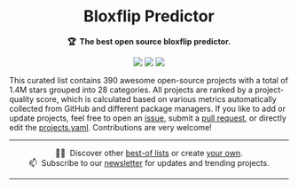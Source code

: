 <!-- markdownlint-disable -->
<h1 align="center">
    Bloxflip Predictor
    <br>
</h1>

<p align="center">
    <strong>🏆&nbsp; The best open source bloxflip predictor.</strong>
</p>

<p align="center">
    <a href="#Contribution" title="Contributions are welcome"><img src="https://img.shields.io/badge/contributions-welcome-green.svg"></a>
    <a href="https://github.com/efenatuyo/bloxflipPredictor" title="Best-of Updates"><img src="https://img.shields.io/github/release-date/efenatuyo/bloxflipPredictor?color=green&label=updated"></a>
    <a href="https://discord.gg/notbangpredictor" title="Join my discord!"><img src="https://dcbadge.vercel.app/api/server/AtN26rUR8x?style=flat&theme=clean&compact=true"></a>
</p>

This curated list contains 390 awesome open-source projects with a total of 1.4M stars grouped into 28 categories. All projects are ranked by a project-quality score, which is calculated based on various metrics automatically collected from GitHub and different package managers. If you like to add or update projects, feel free to open an [issue]([https://github.com/ml-tooling/best-of-python/issues/new/choose](https://github.com/ml-tooling/best-of-python/issues/new/choose)), submit a [pull request](https://github.com/ml-tooling/best-of-python/pulls), or directly edit the [projects.yaml](https://github.com/ml-tooling/best-of-python/edit/main/projects.yaml). Contributions are very welcome!

---

<p align="center">
     🧙‍♂️&nbsp; Discover other <a href="https://best-of.org">best-of lists</a> or create <a href="https://github.com/best-of-lists/best-of/blob/main/create-best-of-list.md">your own</a>.<br>
    📫&nbsp; Subscribe to our <a href="https://mltooling.substack.com/subscribe">newsletter</a> for updates and trending projects.
</p>

---
